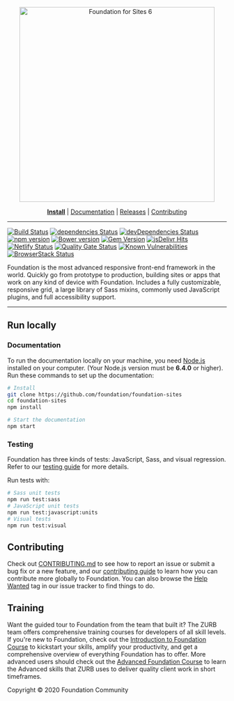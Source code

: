 <p align="center">
  <a href="http://get.foundation/">
    <img src="https://user-images.githubusercontent.com/9939075/38782856-2a64a43e-40fa-11e8-89cd-e873af03b3c4.png" alt="Foundation for Sites 6" width="448px" style="max-width:100%;"/>
  </a>
</p>

<p align="center">
  <a href="https://get.foundation/sites/docs/installation.html"><b>Install</b></a>
  | <a href="https://get.foundation/sites/docs">Documentation</a>
  | <a href="https://github.com/foundation/foundation-sites/releases">Releases</a>
  | <a href="CONTRIBUTING.md">Contributing</a>
</p>

---

[![Build Status](https://travis-ci.org/foundation/foundation-sites.svg?branch=develop)](https://travis-ci.org/foundation/foundation-sites)
[![dependencies Status](https://david-dm.org/foundation/foundation-sites/status.svg)](https://david-dm.org/foundation/foundation-sites)
[![devDependencies Status](https://david-dm.org/foundation/foundation-sites/dev-status.svg)](https://david-dm.org/foundation/foundation-sites?type=dev)
[![npm version](https://badge.fury.io/js/foundation-sites.svg)](https://badge.fury.io/js/foundation-sites)
[![Bower version](https://badge.fury.io/bo/foundation-sites.svg)](https://badge.fury.io/bo/foundation-sites)
[![Gem Version](https://badge.fury.io/rb/foundation-rails.svg)](https://badge.fury.io/rb/foundation-rails)
[![jsDelivr Hits](https://data.jsdelivr.com/v1/package/npm/foundation-sites/badge?style=rounded)](https://www.jsdelivr.com/package/npm/foundation-sites)
[![Netlify Status](https://api.netlify.com/api/v1/badges/da72b0f9-3d51-4d50-951e-6bbf5fe88601/deploy-status)](https://app.netlify.com/sites/foundation-sites/deploys)
[![Quality Gate Status](https://sonarcloud.io/api/project_badges/measure?project=foundation_foundation-sites&metric=alert_status)](https://sonarcloud.io/dashboard?id=foundation_foundation-sites)
[![Known Vulnerabilities](https://snyk.io/test/github/foundation/foundation-sites/badge.svg)](https://snyk.io/test/github/foundation/foundation-sites)
[![BrowserStack Status](https://automate.browserstack.com/badge.svg?badge_key=ZlJCVGIxaEgvaFc4TWhBZ0hFWGtIMjBRZEw0UnFrUys3ZGdrbmZ6TW5lZz0tLU9wZUdFV2lmNVd1dU9XbWxuQ05BOGc9PQ==--915d78e23eeed2ae37ce7a670bc370011a9e4fd9)](https://automate.browserstack.com/public-build/ZlJCVGIxaEgvaFc4TWhBZ0hFWGtIMjBRZEw0UnFrUys3ZGdrbmZ6TW5lZz0tLU9wZUdFV2lmNVd1dU9XbWxuQ05BOGc9PQ==--915d78e23eeed2ae37ce7a670bc370011a9e4fd9)


Foundation is the most advanced responsive front-end framework in the world. Quickly go from prototype to production, building sites or apps that work on any kind of device with Foundation. Includes a fully customizable, responsive grid, a large library of Sass mixins, commonly used JavaScript plugins, and full accessibility support.

---

## Run locally

### Documentation

To run the documentation locally on your machine, you need [Node.js](https://nodejs.org/en/) installed on your computer. (Your Node.js version must be **6.4.0** or higher). Run these commands to set up the documentation:

```bash
# Install
git clone https://github.com/foundation/foundation-sites
cd foundation-sites
npm install

# Start the documentation
npm start
```

### Testing

Foundation has three kinds of tests: JavaScript, Sass, and visual regression. Refer to our [testing guide](https://github.com/foundation/foundation-sites/wiki/Testing-Guide) for more details.

Run tests with:
```bash
# Sass unit tests
npm run test:sass
# JavaScript unit tests
npm run test:javascript:units
# Visual tests
npm run test:visual
```

## Contributing

Check out [CONTRIBUTING.md](CONTRIBUTING.md) to see how to report an issue or submit a bug fix or a new feature, and our [contributing guide](https://get.foundation/get-involved/contribute.html) to learn how you can contribute more globally to Foundation. You can also browse the [Help Wanted](https://github.com/foundation/foundation-sites/labels/help%20wanted) tag in our issue tracker to find things to do.

## Training

Want the guided tour to Foundation from the team that built it? The ZURB team offers comprehensive training courses for developers of all skill levels. If you're new to Foundation, check out the [Introduction to Foundation Course](http://zurb.com/university/foundation-intro?utm_source=Github%20Repo&utm_medium=website&utm_campaign=readme&utm_content=readme%20training%20link) to kickstart your skills, amplify your productivity, and get a comprehensive overview of everything Foundation has to offer. More advanced users should check out the [Advanced Foundation Course](http://zurb.com/university/advanced-foundation-training?utm_source=Github%20Repo&utm_medium=website&utm_campaign=readme&utm_content=readme%20training%20link) to learn the Advanced skills that ZURB uses to deliver quality client work in short timeframes.

Copyright © 2020 Foundation Community
